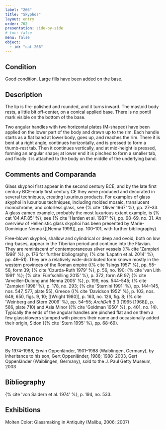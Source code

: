 ```yaml
---
label: "266"
title: "Skyphos"
layout: entry
order: 762
presentation: side-by-side
# toc: false
menu: false
object:
  - id: "cat-266"
---
```


## Condition

Good condition. Large fills have been added on the base.

## Description

The lip is fire-polished and rounded, and it turns inward. The mastoid body rests, a little bit off-center, on a conical applied base. There is no pontil mark visible on the bottom of the base.

Two angular handles with two horizontal plates (M-shaped) have been applied on the lower part of the body and drawn up to the rim. Each handle starts as a flat band at lower body, goes up, and reaches the rim. There it is bent at a right angle, continues horizontally, and is pressed to form a thumb-rest tab. Then it continues vertically, and at mid-height is pressed, forming an angular shape; at lower end it is pinched to form a smaller tab, and finally it is attached to the body on the middle of the underlying band.

## Comments and Comparanda

Glass skyphoi first appear in the second century BCE, and by the late first century BCE–early first century CE they were produced and decorated in several techniques, creating luxurious products. For examples of glass skyphoi in luxurious techniques, including molded mosaic, translucent monochrome, and colorless glass, see {% cite 'Oliver 1967' %}, pp. 27–33. A glass cameo example, probably the most luxurious extant example, is {% cat '84.AF.85' %}; see {% cite 'Harden et al. 1987' %}, pp. 68–69, no. 31. An overview of Hellenistic glass skyphoi has been presented by Marie-Dominique Nenna ([[Nenna 1999]], pp. 100–101, with further bibliography).

Free-blown skyphoi, shallow and cylindrical or deep and ovoid, both on low ring-bases, appear in the Tiberian period and continue into the Flavian. They are reminiscent of contemporaneous silver vessels ({% cite 'Zampieri 1998' %}, p. 176 for further bibliography; {% cite 'Lapatin et al. 2014' %}, pp. 46–51). They are a relatively wide-distributed form known mostly in the western provinces of the Roman empire ({% cite 'Isings 1957' %}, pp. 55–56, form 39; {% cite 'Czurda-Ruth 1979' %}, p. 56, no. 190; {% cite 'van Lith 1991' %}; {% cite 'Fünfschilling 2015' %}, p. 372, form AR 97; {% cite 'Arveiller-Dulong and Nenna 2005' %}, p. 199, nos. 544–545; {% cite 'Zampieri 1998' %}, p. 178, no. 293; {% cite 'Sternini 1991' %}, pp. 144–145, nos. 547, 577, plate 55), Greece ({% cite 'Davidson 1952' %}, p. 103, nos. 649, 650, figs. 9, 10; [[Wright 1980]], p. 163, no. 126, fig. 8; {% cite 'Weinberg and Stern 2009' %}, pp. 54–55; *ArchDelt* B΄3 (1965 [1968]), p. 566, plate 710) and Asia Minor ({% cite 'Goldman 1950' %}, p. 401, no. 14). Typically the ends of the angular handles are pinched flat and on them a few glassblowers stamped with pincers their name and occasionally added their origin, Sidon ({% cite 'Stern 1995' %}, pp. 68–69).

## Provenance

By 1974–1988, Erwin Oppenländer, 1901–1988 (Waiblingen, Germany), by inheritance to his son, Gert Oppenländer, 1988; 1988–2003, Gert Oppenländer (Waiblingen, Germany), sold to the J. Paul Getty Museum, 2003

## Bibliography

{% cite 'von Saldern et al. 1974' %}, p. 194, no. 533.

## Exhibitions

Molten Color: Glassmaking in Antiquity (Malibu, 2006; 2007)
